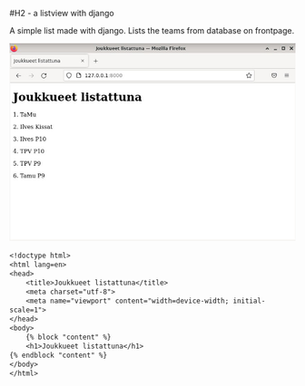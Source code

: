 #H2 - a listview with django

A simple list made with django. Lists the teams from database on frontpage.

![joukkueet_listattuna](https://github.com/t-t-r/PDjango/blob/main/img/joukkueet_listattuna.jpg)


    <!doctype html>
    <html lang=en>
    <head>
        <title>Joukkueet listattuna</title>
        <meta charset="utf-8">
        <meta name="viewport" content="width=device-width; initial-scale=1">
    </head>
    <body>
        {% block "content" %}
        <h1>Joukkueet listattuna</h1>
    {% endblock "content" %}
    </body>
    </html>